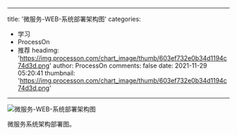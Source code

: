 
---
title: '微服务-WEB-系统部署架构图'
categories: 
 - 学习
 - ProcessOn
 - 推荐
headimg: 'https://img.processon.com/chart_image/thumb/603ef732e0b34d1194c74d3d.png'
author: ProcessOn
comments: false
date: 2021-11-29 05:20:41
thumbnail: 'https://img.processon.com/chart_image/thumb/603ef732e0b34d1194c74d3d.png'
---

<div>   
<img class="thumb" alt="微服务-WEB-系统部署架构图" src="https://img.processon.com/chart_image/thumb/603ef732e0b34d1194c74d3d.png" referrerpolicy="no-referrer">
<p>微服务系统架构部署图。</p>  
</div>
            